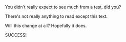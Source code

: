 You didn't really expect to see much from a test, did you?

There's not really anything to read except this text.

Will this change at all? Hopefully it does.

SUCCESS!
